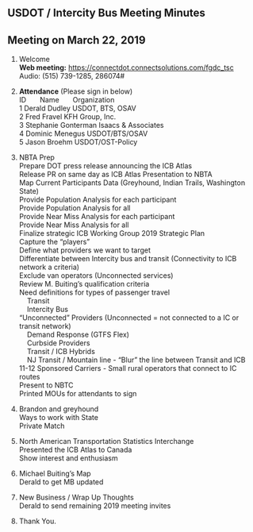 ## USDOT / Intercity Bus Meeting Minutes   
## Meeting on March 22, 2019   

1. Welcome   
**Web meeting:**  https://connectdot.connectsolutions.com/fgdc_tsc   
Audio: (515) 739-1285, 286074#   

2. **Attendance** (Please sign in below)   
ID &nbsp; &nbsp; &nbsp; Name &nbsp; &nbsp; &nbsp; Organization     
1  Derald Dudley   USDOT, BTS, OSAV  
2  Fred Fravel  KFH Group, Inc.  
3  Stephanie Gonterman  Isaacs & Associates  
4  Dominic Menegus   USDOT/BTS/OSAV   
5  Jason Broehm  USDOT/OST-Policy   

3. NBTA Prep  
Prepare DOT press release announcing the ICB Atlas  
Release PR on same day as ICB Atlas Presentation to NBTA  
Map Current Participants Data (Greyhound, Indian Trails, Washington State)  
Provide Population Analysis for each participant  
Provide Population Analysis for all  
Provide Near Miss Analysis for each participant  
Provide Near Miss Analysis for all  
Finalize strategic ICB Working Group 2019 Strategic Plan  
Capture the “players”    
Define what providers we want to target  
Differentiate between Intercity bus and transit (Connectivity to ICB network a criteria)  
Exclude van operators (Unconnected services)  
Review M. Buiting’s qualification criteria  
Need definitions for types of passenger travel  
&nbsp; &nbsp;	Transit  
&nbsp; &nbsp;	Intercity Bus  
“Unconnected” Providers (Unconnected = not connected to a IC or transit network)  
&nbsp; &nbsp;	Demand Response (GTFS Flex)  
&nbsp; &nbsp;	Curbside Providers  
&nbsp; &nbsp;	Transit / ICB Hybrids  
&nbsp; &nbsp;	NJ Transit / Mountain line - “Blur” the line between Transit and ICB  
11-12 Sponsored Carriers - Small rural operators that connect to IC routes  
Present to NBTC  
Printed MOUs for attendants to sign  

4. Brandon and greyhound  
Ways to work with State  
Private Match  

5. North American Transportation Statistics Interchange  
Presented the ICB Atlas to Canada  
Show interest and enthusiasm  

6. Michael Buiting’s Map   
Derald to get MB updated  

7. New Business / Wrap Up Thoughts  
Derald to send remaining 2019 meeting invites  

8. Thank You.  
